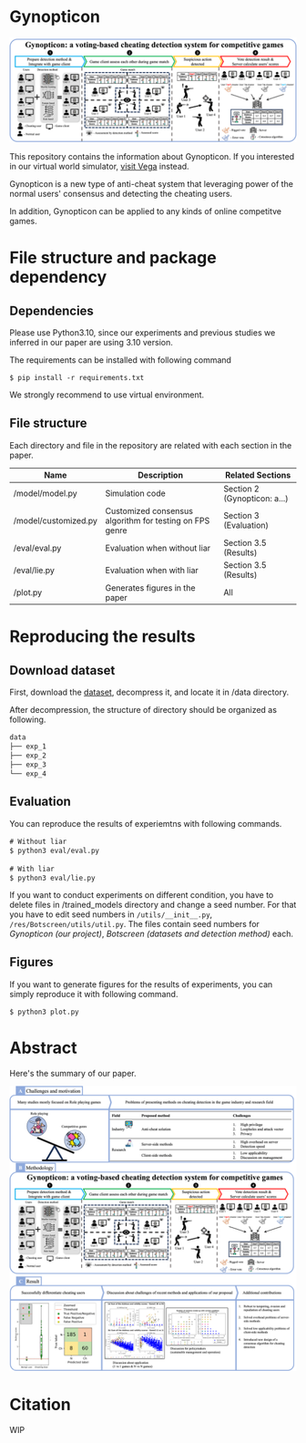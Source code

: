 # Gynopticon

![Gynopticon overall](img/gynopticon_overall.png)

This repository contains the information about Gynopticon. If you interested in our virtual world simulator, [visit Vega](https://github.com/gangjeuk/Vega) instead.

Gynopticon is a new type of anti-cheat system that leveraging power of the normal users' consensus and detecting the cheating users. 

In addition, Gynopticon can be applied to any kinds of online competitve games.

# File structure and package dependency

## Dependencies

Please use Python3.10, since our experiments and previous studies we inferred in our paper are using 3.10 version.

The requirements can be installed with following command

```
$ pip install -r requirements.txt
```

We strongly recommend to use virtual environment.

## File structure

Each directory and file in the repository are related with each section in the paper.

|**Name**|**Description**|**Related Sections**|
|--------|---------------|-----------------|
|/model/model.py |Simulation code|Section 2 (Gynopticon: a...)|
|/model/customized.py|Customized consensus algorithm for testing on FPS genre|Section 3 (Evaluation)|
|/eval/eval.py|Evaluation when without liar|Section 3.5 (Results)|
|/eval/lie.py|Evaluation when with liar|Section 3.5 (Results)|
|/plot.py|Generates figures in the paper| All | 

# Reproducing the results

## Download dataset
First, download the [dataset](https://zenodo.org/records/8058051), decompress it, and locate it in /data directory.

After decompression, the structure of directory should be organized as following.

```
data
├── exp_1
├── exp_2
├── exp_3
└── exp_4
```

## Evaluation

You can reproduce the results of experiemtns with following commands.

```
# Without liar
$ python3 eval/eval.py

# With liar
$ python3 eval/lie.py
```

If you want to conduct experiments on different condition, you have to delete files in /trained_models directory and change a seed number. For that you have to edit seed numbers in `/utils/__init__.py`, `/res/Botscreen/utils/util.py`. The files contain seed numbers for *Gynopticon (our project)*, *Botscreen (datasets and detection method)* each.

## Figures

If you want to generate figures for the results of experiments, you can simply reproduce it with following command.

```
$ python3 plot.py
```

# Abstract

Here's the summary of our paper.

![Abstract](img/abstract.png)

# Citation
WIP